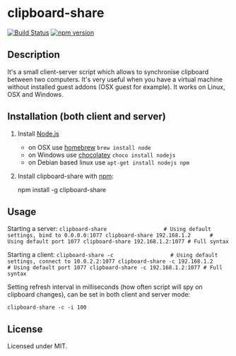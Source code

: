 # clipboard-share
[![Build Status](https://travis-ci.org/megahertz/clipboard-share.svg?branch=master)](https://travis-ci.org/megahertz/clipboard-share)
[![npm version](https://badge.fury.io/js/clipboard-share.svg)](https://badge.fury.io/js/clipboard-share)

## Description

It's a small client-server script which allows to synchronise clipboard
  between two computers. It's very useful when you have a virtual machine
  without installed guest addons (OSX guest for example). It works on
  Linux, OSX and Windows.

## Installation (both client and server)

1. Install [Node.js](http://nodejs.org)

    * on OSX use [homebrew](http://brew.sh) `brew install node`
    * on Windows use [chocolatey](https://chocolatey.org/) `choco install nodejs`
    * on Debian based linux use `apt-get install nodejs npm`
    
2. Install clipboard-share with [npm](https://npmjs.org/package/clipboard-share):

    npm install -g clipboard-share

## Usage

Starting a server:
    ```
    clipboard-share                  # Using default settings, bind to 0.0.0.0:1077
    clipboard-share 192.168.1.2      # Using default port 1077
    clipboard-share 192.168.1.2:1077 # Full syntax
    ```


Starting a client:
    ```
    clipboard-share -c                  # Using default settings, connect to 10.0.2.2:1077
    clipboard-share -c 192.168.1.2      # Using default port 1077
    clipboard-share -c 192.168.1.2:1077 # Full syntax
    ```
    
Setting refresh interval in milliseconds (how often script will spy on
clipboard changes), can be set in both client and server mode:

    clipboard-share -c -i 100

## License

Licensed under MIT.